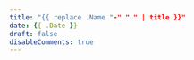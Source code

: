 ```yaml
---
title: "{{ replace .Name "-" " " | title }}"
date: {{ .Date }}
draft: false
disableComments: true
---
```


